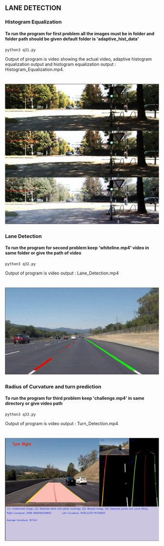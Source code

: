 ## LANE DETECTION

### Histogram Equalization 
#### To run the program for first problem all the images must be in folder and folder path should be given default folder is 'adaptive_hist_data'
```
python3 q31.py 
```
Output of program is video showing the actual video, adaptive histogram equalization output and histogram equalization output : Histogram_Equalization.mp4.
# ![1](https://github.com/advaitp/Lane-Detection-using-OpenCV/blob/main/histo.png)

### Lane Detection
#### To run the program for second problem keep 'whiteline.mp4' video in same folder or give the path of video
```
python3 q32.py
```
Output of program is video output : Lane_Detection.mp4
# ![2](https://github.com/advaitp/Lane-Detection-using-OpenCV/blob/main/line.png)

### Radius of Curvature and turn prediction
#### To run the program for third problem keep 'challenge.mp4' in same directory or give video path
```
python3 q33.py
```
Output of program is video output : Turn_Detection.mp4
# ![3](https://github.com/advaitp/Lane-Detection-using-OpenCV/blob/main/radius.png)
